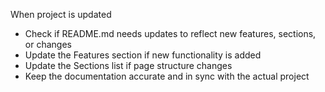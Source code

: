 When project is updated
- Check if README.md needs updates to reflect new features, sections, or changes
- Update the Features section if new functionality is added
- Update the Sections list if page structure changes
- Keep the documentation accurate and in sync with the actual project